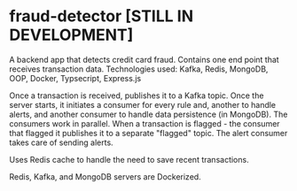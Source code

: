 # fraud-detector [STILL IN DEVELOPMENT]
A backend app that detects credit card fraud.
Contains one end point that receives transaction data.
Technologies used:
Kafka, Redis, MongoDB, OOP, Docker, Typsecript, Express.js

Once a transaction is received, publishes it to a Kafka topic.
Once the server starts, it initiates a consumer for every rule and, another to handle alerts, and another consumer to handle data persistence (in MongoDB).
The consumers work in parallel.
When a transaction is flagged - the consumer that flagged it publishes it to a separate "flagged" topic.
The alert consumer takes care of sending alerts.

Uses Redis cache to handle the need to save recent transactions.

Redis, Kafka, and MongoDB servers are Dockerized.
